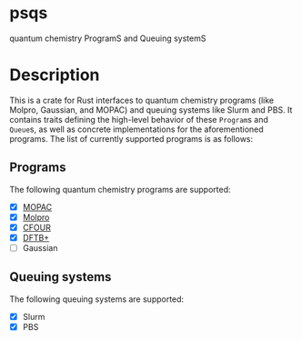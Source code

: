 # psqs

quantum chemistry ProgramS and Queuing systemS

# Description

This is a crate for Rust interfaces to quantum chemistry programs (like Molpro,
Gaussian, and MOPAC) and queuing systems like Slurm and PBS. It contains traits
defining the high-level behavior of these `Program`s and `Queue`s, as well as
concrete implementations for the aforementioned programs. The list of currently
supported programs is as follows:

## Programs

The following quantum chemistry programs are supported:

- [x] [MOPAC][mopac]
- [x] [Molpro][molpro]
- [x] [CFOUR][cfour]
- [x] [DFTB+][dftb+]
- [ ] Gaussian

## Queuing systems

The following queuing systems are supported:

- [x] Slurm
- [x] PBS

[mopac]: http://openmopac.net/
[molpro]: https://www.molpro.net/
[cfour]: https://cfour.uni-mainz.de/cfour/
[dftb+]: https://dftbplus.org/
